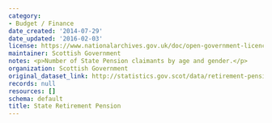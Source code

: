 ```yaml
---
category:
- Budget / Finance
date_created: '2014-07-29'
date_updated: '2016-02-03'
license: https://www.nationalarchives.gov.uk/doc/open-government-licence/version/3/
maintainer: Scottish Government
notes: <p>Number of State Pension claimants by age and gender.</p>
organization: Scottish Government
original_dataset_link: http://statistics.gov.scot/data/retirement-pension
records: null
resources: []
schema: default
title: State Retirement Pension
---
```

